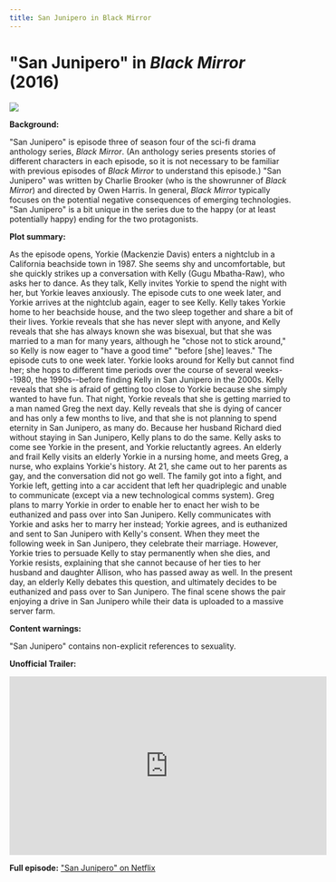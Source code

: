 ```yaml
---
title: San Junipero in Black Mirror
---
```

# "San Junipero" in *Black Mirror* (2016)

<a href="https://cdn.theatlantic.com/thumbor/pj44YPs3ps7xZMgMmjFu7m64y50=/0x228:5760x3468/720x405/media/img/mt/2016/10/BlackMirror_EP1_san_junipero_0282r/original.jpg">
<img src="https://cdn.theatlantic.com/thumbor/pj44YPs3ps7xZMgMmjFu7m64y50=/0x228:5760x3468/720x405/media/img/mt/2016/10/BlackMirror_EP1_san_junipero_0282r/original.jpg" class="poster">
</a>

**Background:**

"San Junipero" is episode three of season four of the sci-fi drama anthology series, *Black Mirror*. (An anthology series presents stories of different characters in each episode, so it is not necessary to be familiar with previous episodes of *Black Mirror* to understand this episode.) "San Junipero" was written by Charlie Brooker (who is the showrunner of *Black Mirror*) and directed by Owen Harris. In general, *Black Mirror* typically focuses on the potential negative consequences of emerging technologies. "San Junipero" is a bit unique in the series due to the happy (or at least potentially happy) ending for the two protagonists.

**Plot summary:**

As the episode opens, Yorkie (Mackenzie Davis) enters a nightclub in a California beachside town in 1987. She seems shy and uncomfortable, but she quickly strikes up a conversation with Kelly (Gugu Mbatha-Raw), who asks her to dance. As they talk, Kelly invites Yorkie to spend the night with her, but Yorkie leaves anxiously. The episode cuts to one week later, and Yorkie arrives at the nightclub again, eager to see Kelly. Kelly takes Yorkie home to her beachside house, and the two sleep together and share a bit of their lives. Yorkie reveals that she has never slept with anyone, and Kelly reveals that she has always known she was bisexual, but that she was married to a man for many years, although he "chose not to stick around," so Kelly is now eager to "have a good time" "before [she] leaves." The episode cuts to one week later. Yorkie looks around for Kelly but cannot find her; she hops to different time periods over the course of several weeks--1980, the 1990s--before finding Kelly in San Junipero in the 2000s. Kelly reveals that she is afraid of getting too close to Yorkie because she simply wanted to have fun. That night, Yorkie reveals that she is getting married to a man named Greg the next day. Kelly reveals that she is dying of cancer and has only a few months to live, and that she is not planning to spend eternity in San Junipero, as many do. Because her husband Richard died without staying in San Junipero, Kelly plans to do the same. Kelly asks to come see Yorkie in the present, and Yorkie reluctantly agrees. An elderly and frail Kelly visits an elderly Yorkie in a nursing home, and meets Greg, a nurse, who explains Yorkie's history. At 21, she came out to her parents as gay, and the conversation did not go well. The family got into a fight, and Yorkie left, getting into a car accident that left her quadriplegic and unable to communicate (except via a new technological comms system). Greg plans to marry Yorkie in order to enable her to enact her wish to be euthanized and pass over into San Junipero. Kelly communicates with Yorkie and asks her to marry her instead; Yorkie agrees, and is euthanized and sent to San Junipero with Kelly's consent. When they meet the following week in San Junipero, they celebrate their marriage. However, Yorkie tries to persuade Kelly to stay permanently when she dies, and Yorkie resists, explaining that she cannot because of her ties to her husband and daughter Allison, who has passed away as well. In the present day, an elderly Kelly debates this question, and ultimately decides to be euthanized and pass over to San Junipero. The final scene shows the pair enjoying a drive in San Junipero while their data is uploaded to a massive server farm. 

**Content warnings:**

"San Junipero" contains non-explicit references to sexuality.

**Unofficial Trailer:**

<iframe width="560" height="315" src="https://www.youtube.com/embed/ZrQjjYncvDg" frameborder="0" allow="accelerometer; autoplay; clipboard-write; encrypted-media; gyroscope; picture-in-picture" allowfullscreen></iframe>

**Full episode:** ["San Junipero" on Netflix](https://www.netflix.com/watch/80104625?trackId=13752289&tctx=0%2C0%2Ceec351eaa2a1c20b38706f7734cfd84eb167f32a%3A51ebef661f29ea4f7f18068b628180b73556d9d6%2Ceec351eaa2a1c20b38706f7734cfd84eb167f32a%3A51ebef661f29ea4f7f18068b628180b73556d9d6%2Cunknown%2C)  
